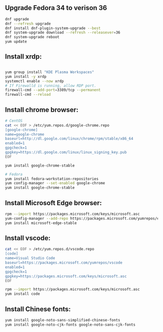 ## Upgrade Fedora 34 to verison 36

```bash
dnf upgrade
dnf --refresh upgrade
dnf install dnf-plugin-system-upgrade --best
dnf system-upgrade download --refresh --releasever=36
dnf system-upgrade reboot
yum update
```

## Install xrdp:

```bash

yum group install "KDE Plasma Workspaces"
yum install -y xrdp
systemctl enable --now xrdp
# If Firewalld is running, allow RDP port.
firewall-cmd --add-port=3389/tcp --permanent
firewall-cmd --reload
```
## Install chrome browser:

```bash
# CentOS
cat << EOF > /etc/yum.repos.d/google-chrome.repo
[google-chrome]
name=google-chrome
baseurl=http://dl.google.com/linux/chrome/rpm/stable/x86_64
enabled=1
gpgcheck=1
gpgkey=https://dl.google.com/linux/linux_signing_key.pub
EOF

yum install google-chrome-stable

# Fedora
yum install fedora-workstation-repositories
yum config-manager --set-enabled google-chrome
yum install google-chrome-stable
```

## Install Microsoft Edge browser:

```bash
rpm --import https://packages.microsoft.com/keys/microsoft.asc
yum-config-manager --add-repo https://packages.microsoft.com/yumrepos/edge
yum install microsoft-edge-stable
```

## Install vscode:

```bash
cat << EOF > /etc/yum.repos.d/vscode.repo
[code]
name=Visual Studio Code
baseurl=https://packages.microsoft.com/yumrepos/vscode
enabled=1
gpgcheck=1
gpgkey=https://packages.microsoft.com/keys/microsoft.asc
EOF

rpm --import https://packages.microsoft.com/keys/microsoft.asc
yum install code
```

## Install Chinese fonts:

```bash
yum install google-noto-sans-simplified-chinese-fonts
yum install google-noto-cjk-fonts google-noto-sans-cjk-fonts
```
